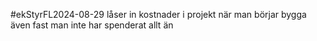 #ekStyrFL2024-08-29
låser in kostnader i projekt när man börjar bygga även fast man inte har spenderat allt än


